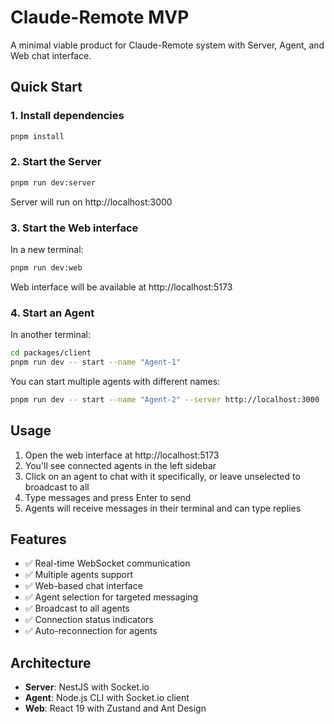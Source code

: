 # Claude-Remote MVP

A minimal viable product for Claude-Remote system with Server, Agent, and Web chat interface.

## Quick Start

### 1. Install dependencies
```bash
pnpm install
```

### 2. Start the Server
```bash
pnpm run dev:server
```
Server will run on http://localhost:3000

### 3. Start the Web interface
In a new terminal:
```bash
pnpm run dev:web
```
Web interface will be available at http://localhost:5173

### 4. Start an Agent
In another terminal:
```bash
cd packages/client
pnpm run dev -- start --name "Agent-1"
```

You can start multiple agents with different names:
```bash
pnpm run dev -- start --name "Agent-2" --server http://localhost:3000
```

## Usage

1. Open the web interface at http://localhost:5173
2. You'll see connected agents in the left sidebar
3. Click on an agent to chat with it specifically, or leave unselected to broadcast to all
4. Type messages and press Enter to send
5. Agents will receive messages in their terminal and can type replies

## Features

- ✅ Real-time WebSocket communication
- ✅ Multiple agents support
- ✅ Web-based chat interface
- ✅ Agent selection for targeted messaging
- ✅ Broadcast to all agents
- ✅ Connection status indicators
- ✅ Auto-reconnection for agents

## Architecture

- **Server**: NestJS with Socket.io
- **Agent**: Node.js CLI with Socket.io client
- **Web**: React 19 with Zustand and Ant Design